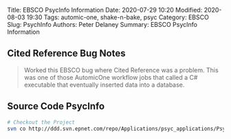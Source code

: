 Title:  EBSCO PsycInfo Information
Date: 2020-07-29 10:20
Modified: 2020-08-03 19:30
Tags: automic-one, shake-n-bake, psyc
Category: EBSCO
Slug: PsychInfo
Authors: Peter Delaney 
Summary: EBSCO PsycInfo Information

## Cited Reference Bug Notes
>
>Worked this EBSCO bug where Cited Reference was a problem.  This was one of those AutomicOne workflow jobs that called a C# executable
>that eventually inserted data into a database.
>

## Source Code PsycInfo
```bash
# Checkout the Project
svn co http://ddd.svn.epnet.com/repo/Applications/psyc_applications/PsycRefImporter/trunk psyc_applications/PsycRefImporter/trunk

```



